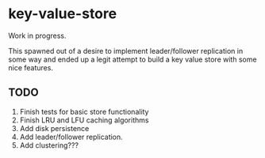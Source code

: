 # key-value-store

Work in progress.

This spawned out of a desire to implement leader/follower replication in some way and ended up a legit attempt to build a key value store with some nice features.

## TODO

1. Finish tests for basic store functionality
2. Finish LRU and LFU caching algorithms
3. Add disk persistence
4. Add leader/follower replication.
5. Add clustering???

